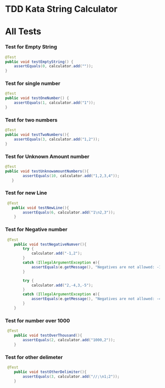 # TDD Kata String Calculator

# All Tests

<h3> Test for Empty String</h3>

```java
@Test
public void testEmptyString() {
	assertEquals(0, calculator.add(""));
}

```
<h3> Test for single number</h3>

```java
@Test
public void testOneNumber() {
	assertEquals(1, calculator.add("1"));
}
```
<h3> Test for two numbers</h3>

```java
@Test
public void testTwoNumbers(){
	assertEquals(3, calculator.add("1,2"));
}
```
<h3> Test for Unknown Amount number</h3>

```java
@Test
public void testUnknowamountNumbers(){
    	assertEquals(10, calculator.add("1,2,3,4"));
   }
```
<h3> Test for new Line</h3>

```java
 @Test
   public void testNewLine(){
    	assertEquals(6, calculator.add("1\n2,3"));
    }

```
<h3> Test for Negative number</h3>

```java
 @Test
    public void testNegativeNumver(){
    	try {
    		calculator.add("-1,2");
		}
		catch (IllegalArgumentException e){
			assertEquals(e.getMessage(), "Negatives are not allowed: -1");
		}

		try {
			calculator.add("2,-4,3,-5");
		}
		catch (IllegalArgumentException e){
			assertEquals(e.getMessage(), "Negatives are not allowed: -4,-5");
		}
    }

```
<h3> Test for  number over 1000</h3>

```java
 @Test
    public void testOverThousand(){
    	assertEquals(2, calculator.add("1000,2"));
    }
```

<h3> Test for  other delimeter</h3>

```java
 @Test
    public void testOtherDelimiter(){
    	assertEquals(3, calculator.add("//;\n1;2"));
    }
```
